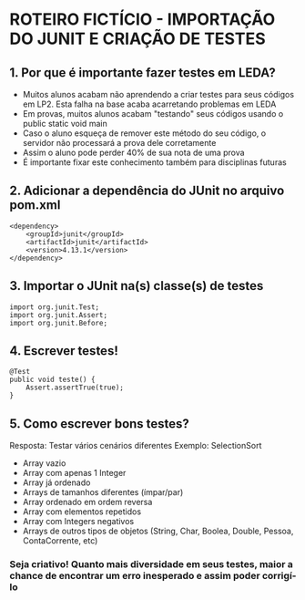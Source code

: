 # ROTEIRO FICTÍCIO - IMPORTAÇÃO DO JUNIT E CRIAÇÃO DE TESTES

## 1. Por que é importante fazer testes em LEDA?
- Muitos alunos acabam não aprendendo a criar testes para seus códigos em LP2. Esta falha na base acaba acarretando problemas em LEDA
- Em provas, muitos alunos acabam "testando" seus códigos usando o public static void main
- Caso o aluno esqueça de remover este método do seu código, o servidor não processará a prova dele corretamente
- Assim o aluno pode perder 40% de sua nota de uma prova
- É importante fixar este conhecimento também para disciplinas futuras 
## 2. Adicionar a dependência do JUnit no arquivo pom.xml

    <dependency>
		<groupId>junit</groupId>
		<artifactId>junit</artifactId>
		<version>4.13.1</version>
	</dependency>

## 3. Importar o JUnit na(s) classe(s) de testes

    import org.junit.Test;
    import org.junit.Assert;
    import org.junit.Before;

## 4. Escrever testes!

    @Test
    public void teste() {
        Assert.assertTrue(true);
    }

## 5. Como escrever bons testes?
Resposta: Testar vários cenários diferentes
Exemplo: SelectionSort
- Array vazio
- Array com apenas 1 Integer
- Array já ordenado
- Arrays de tamanhos diferentes (ímpar/par)
- Array ordenado em ordem reversa
- Array com elementos repetidos
- Array com Integers negativos
- Arrays de outros tipos de objetos (String, Char, Boolea, Double, Pessoa, ContaCorrente, etc)

### Seja criativo! Quanto mais diversidade em seus testes, maior a chance de encontrar um erro inesperado e assim poder corrigí-lo
